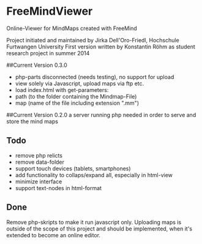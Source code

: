 # FreeMindViewer
Online-Viewer for MindMaps created with FreeMind

Project initiated and maintained by Jirka Dell'Oro-Friedl, Hochschule Furtwangen University
First version written by Konstantin Röhm as student research project in summer 2014


##Current Version 0.3.0
- php-parts disconnected (needs testing), no support for upload
- view solely via Javascript, upload maps via ftp etc.
- load index.html with get-parameters:
 - path (to the folder containing the Mindmap-File)
 - map (name of the file including extension ".mm")

##Current Version 0.2.0
a server running php needed in order to serve and store the mind maps

## Todo
- remove php relicts
- remove data-folder
- support touch devices (tablets, smartphones)
- add functionality to collaps/expand all, especially in html-view
- minimize interface
- support text-nodes in html-format

## Done
Remove php-skripts to make it run javascript only. Uploading maps is outside of the scope of this project and should be implemented, when it's extended to become an online editor.
